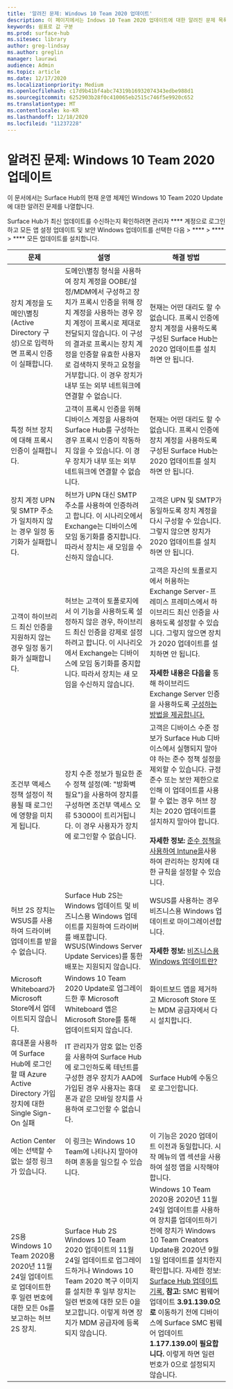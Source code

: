 ```yaml
---
title: '알려진 문제: Windows 10 Team 2020 업데이트'
description: 이 페이지에서는 Indows 10 Team 2020 업데이트에 대한 알려진 문제 목록을 제공합니다.
keywords: 쉼표로 값 구분
ms.prod: surface-hub
ms.sitesec: library
author: greg-lindsay
ms.author: greglin
manager: laurawi
audience: Admin
ms.topic: article
ms.date: 12/17/2020
ms.localizationpriority: Medium
ms.openlocfilehash: c17d9b41bf4abc74319b16932074343edbe988d1
ms.sourcegitcommit: 6252903b28f0c410065eb2515c746f5e9920c652
ms.translationtype: MT
ms.contentlocale: ko-KR
ms.lasthandoff: 12/18/2020
ms.locfileid: "11237228"
---
```

# 알려진 문제: Windows 10 Team 2020 업데이트 

이 문서에서는 Surface Hub의 현재 운영 체제인 Windows 10 Team 2020 Update에 대한 알려진 문제를 나열합니다.

Surface Hub가 최신 업데이트를 수신하는지 확인하려면 관리자 **** 계정으로 로그인하고 모든 앱 설정 업데이트 및 보안 Windows 업데이트를 선택한 다음  >  ****  >  ****  >  **** 모든 업데이트를 설치합니다.




| 문제                                                                                                   | 설명                                                                                                                                                                                                                                                                                                                                                                                                                             | 해결 방법                                                                                                                                                                                                                                                                                                                                                                                                                                                                                                                            |
| ----------------------------------------------------------------------------------------------------------- | ------------------------------------------------------------------------------------------------------------------------------------------------------------------------------------------------------------------------------------------------------------------------------------------------------------------------------------------------------------------------------------------------------------------------------------------- | ------------------------------------------------------------------------------------------------------------------------------------------------------------------------------------------------------------------------------------------------------------------------------------------------------------------------------------------------------------------------------------------------------------------------------------------------------------------------------------------------------------------------------------- |
| 장치 계정을 도메인\별칭(Active Directory 구성)으로 입력하면 프록시 인증이 실패합니다.            | 도메인\별칭 형식을 사용하여 장치 계정을 OOBE/설정/MDM에서 구성하고 장치가 프록시 인증을 위해 장치 계정을 사용하는 경우 장치 계정이 프록시로 제대로 전달되지 않습니다. 이 구성의 결과로 프록시는 장치 계정을 인증할 유효한 사용자로 검색하지 못하고 요청을 거부합니다. 이 경우 장치가 내부 또는 외부 네트워크에 연결할 수 없습니다. | 현재는 어떤 대리도 할 수 없습니다. 프록시 인증에 장치 계정을 사용하도록 구성된 Surface Hub는 2020 업데이트를 설치하면 안 됩니다.                                                                                                                                                                                                                                                                                                                                                                                                |
| 특정 허브 장치에 대해 프록시 인증이 실패합니다.                                                                        | 고객이 프록시 인증을 위해 디바이스 계정을 사용하여 Surface Hub를 구성하는 경우 프록시 인증이 작동하지 않을 수 있습니다. 이 경우 장치가 내부 또는 외부 네트워크에 연결할 수 없습니다.                                                                                                                                                                                                                                       | 현재는 어떤 대리도 할 수 없습니다. 프록시 인증에 장치 계정을 사용하도록 구성된 Surface Hub는 2020 업데이트를 설치하면 안 됩니다.                                                                                                                                                                                                                                                                                                                                                                                                |
| 장치 계정 UPN 및 SMTP 주소가 일치하지 않는 경우 일정 동기화가 실패합니다.                                                                        | 허브가 UPN 대신 SMTP 주소를 사용하여 인증하려고 합니다. 이 시나리오에서 Exchange는 디바이스에 모임 동기화를 중지합니다. 따라서 장치는 새 모임을 수신하지 않습니다.                                                                                                                                                                                                                                       | 고객은 UPN 및 SMTP가 동일하도록 장치 계정을 다시 구성할 수 있습니다. 그렇지 않으면 장치가 2020 업데이트를 설치하면 안 됩니다.                                                                                                                                                                                                                                                                                                                                                                                                 |
| 고객이 하이브리드 최신 인증을 지원하지 않는 경우 일정 동기화가 실패합니다.   | 허브는 고객이 토폴로지에서 이 기능을 사용하도록 설정하지 않은 경우, 하이브리드 최신 인증을 강제로 설정하려고 합니다. 이 시나리오에서 Exchange는 디바이스에 모임 동기화를 중지합니다. 따라서 장치는 새 모임을 수신하지 않습니다.                                                                                                                                        | 고객은 자신의 토폴로지에서 허용하는 Exchange Server-프레미스 프레미스에서 하이브리드 최신 인증을 사용하도록 설정할 수 있습니다. 그렇지 않으면 장치가 2020 업데이트를 설치하면 안 됩니다.<br> <br>**자세한 내용은 다음을** 통해 하이브리드 Exchange Server 인증을 사용하도록 [구성하는 방법을 제공합니다.](https://docs.microsoft.com/microsoft-365/enterprise/configure-exchange-server-for-hybrid-modern-authentication)                                                                                                |
| 조건부 액세스 정책 설정이 적용될 때 로그인에 영향을 미치게 됩니다.                                    | 장치 수준 정보가 필요한 준수 정책 설정(예: "방화벽 필요")을 사용하여 장치를 구성하면 조건부 액세스 오류 53000이 트리거됩니다. 이 경우 사용자가 장치에 로그인할 수 없습니다.                                                                                                                                                                                                 | 고객은 디바이스 수준 정보가 Surface Hub 디바이스에서 실행되지 말아야 하는 준수 정책 설정을 제외할 수 있습니다. 규정 준수 또는 보안 제한으로 인해 이 업데이트를 사용할 수 없는 경우 허브 장치는 2020 업데이트를 설치하지 말아야 합니다.<br> <br>**자세한 정보:** [준수 정책을 사용하여 Intune을](https:/docs.microsoft.com/mem/intune/protect/device-compliance-get-started)사용하여 관리하는 장치에 대한 규칙을 설정할 수 있습니다. |
| 허브 2S 장치는 WSUS를 사용하여 드라이버 업데이트를 받을 수 없습니다.                                             | Surface Hub 2S는 Windows 업데이트 및 비즈니스용 Windows 업데이트를 지원하여 드라이버를 배포합니다. WSUS(Windows Server Update Services)를 통한 배포는 지원되지 않습니다.                                                                                                                                                                                                                                                                      | WSUS를 사용하는 경우 비즈니스용 Windows 업데이트로 마이그레이션합니다.<br> <br>**자세한 정보:** [비즈니스용 Windows 업데이트란?](https://docs.microsoft.com/windows/deployment/update/waas-manage-updates-wufb)                                                                                                                                                                                                                                                                                                                            |
| Microsoft Whiteboard가 Microsoft Store에서 업데이트되지 않습니다.                                               | Windows 10 Team 2020 Update로 업그레이드한 후 Microsoft Whiteboard 앱은 Microsoft Store를 통해 업데이트되지 않습니다.                                                                                                                                                                                                                                                                                                                       | 화이트보드 앱을 제거하고 Microsoft Store 또는 MDM 공급자에서 다시 설치합니다.                                                                                                                                                                                                                                                                                                                                                                                                                                          |
| 휴대폰을 사용하여 Surface Hub에 로그인할 때 Azure Active Directory 가입 장치에 대한 Single Sign-On 실패 | IT 관리자가 암호 없는 인증을 사용하여 [](surface-hub-2s-phone-authenticate.md) Surface Hub에 로그인하도록 테넌트를 구성한 경우 장치가 AAD에 가입된 경우 사용자는 휴대폰과 같은 모바일 장치를 사용하여 로그인할 수 없습니다.                                                                                                       | Surface Hub에 수동으로 로그인합니다.                                                                                                                                                                                                                                                                                                                                                                                                                                                                                                      |
| Action Center에는 선택할 수 없는 설정 링크가 있습니다. | 이 링크는 Windows 10 Team에 나타나지 말아야 하며 혼동을 일으킬 수 있습니다.   | 이 기능은 2020 업데이트 이전과 동일합니다. 시작 메뉴의 앱 섹션을 사용하여 설정 앱을 시작해야 합니다.    |
| 2S용 Windows 10 Team 2020용 2020년 11월 24일 업데이트로 업데이트한 후 일련 번호에 대한 모든 0s를 보고하는 허브 2S 장치. | Surface Hub 2S Windows 10 Team 2020 업데이트의 11월 24일 업데이트로 업그레이드하거나 Windows 10 Team 2020 복구 이미지를 설치한 후 일부 장치는 일련 번호에 대한 모든 0을 보고합니다. 이렇게 하면 장치가 MDM 공급자에 등록되지 않습니다.  | Windows 10 Team 2020용 2020년 11월 24일 업데이트를 사용하여 장치를 업데이트하기 전에 장치가 Windows 10 Team Creators Update용 2020년 9월 1일 업데이트를 설치한지 확인합니다. 자세한 정보: [Surface Hub 업데이트 기록.](surface-hub-update-history.md) **참고:** SMC 펌웨어 업데이트 **3.91.139.0으로** 이동하기 전에 디바이스에 Surface SMC 펌웨어 업데이트 **1.177.139.0이 필요합니다.** 이렇게 하면 일련 번호가 0으로 설정되지 않습니다. |